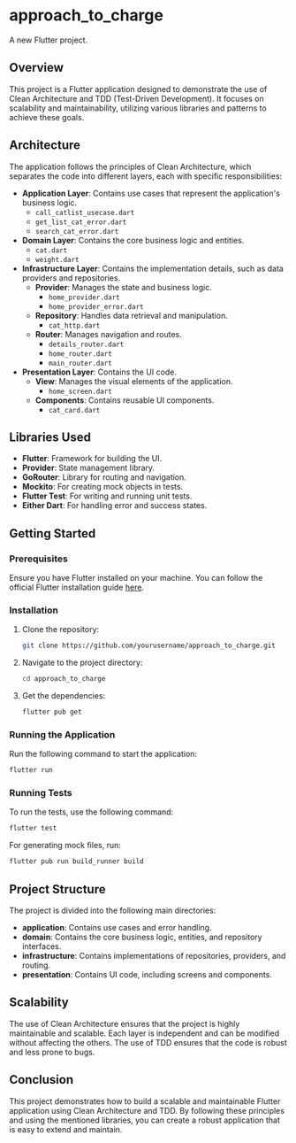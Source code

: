 # approach_to_charge

A new Flutter project.

## Overview

This project is a Flutter application designed to demonstrate the use of Clean Architecture and TDD (Test-Driven Development). It focuses on scalability and maintainability, utilizing various libraries and patterns to achieve these goals.

## Architecture

The application follows the principles of Clean Architecture, which separates the code into different layers, each with specific responsibilities:

- **Application Layer**: Contains use cases that represent the application's business logic.
    - `call_catlist_usecase.dart`
    - `get_list_cat_error.dart`
    - `search_cat_error.dart`
- **Domain Layer**: Contains the core business logic and entities.
    - `cat.dart`
    - `weight.dart`
- **Infrastructure Layer**: Contains the implementation details, such as data providers and repositories.
    - **Provider**: Manages the state and business logic.
        - `home_provider.dart`
        - `home_provider_error.dart`
    - **Repository**: Handles data retrieval and manipulation.
        - `cat_http.dart`
    - **Router**: Manages navigation and routes.
        - `details_router.dart`
        - `home_router.dart`
        - `main_router.dart`
- **Presentation Layer**: Contains the UI code.
    - **View**: Manages the visual elements of the application.
        - `home_screen.dart`
    - **Components**: Contains reusable UI components.
        - `cat_card.dart`

## Libraries Used

- **Flutter**: Framework for building the UI.
- **Provider**: State management library.
- **GoRouter**: Library for routing and navigation.
- **Mockito**: For creating mock objects in tests.
- **Flutter Test**: For writing and running unit tests.
- **Either Dart**: For handling error and success states.

## Getting Started

### Prerequisites

Ensure you have Flutter installed on your machine. You can follow the official Flutter installation guide [here](https://docs.flutter.dev/get-started/install).

### Installation

1. Clone the repository:
   ```sh
   git clone https://github.com/yourusername/approach_to_charge.git
   ```
2. Navigate to the project directory:
   ```sh
   cd approach_to_charge
   ```
3. Get the dependencies:
   ```sh
   flutter pub get
   ```

### Running the Application

Run the following command to start the application:
```sh
flutter run
```

### Running Tests

To run the tests, use the following command:
```sh
flutter test
```

For generating mock files, run:
```sh
flutter pub run build_runner build
```

## Project Structure

The project is divided into the following main directories:

- **application**: Contains use cases and error handling.
- **domain**: Contains the core business logic, entities, and repository interfaces.
- **infrastructure**: Contains implementations of repositories, providers, and routing.
- **presentation**: Contains UI code, including screens and components.

## Scalability

The use of Clean Architecture ensures that the project is highly maintainable and scalable. Each layer is independent and can be modified without affecting the others. The use of TDD ensures that the code is robust and less prone to bugs.

## Conclusion

This project demonstrates how to build a scalable and maintainable Flutter application using Clean Architecture and TDD. By following these principles and using the mentioned libraries, you can create a robust application that is easy to extend and maintain.